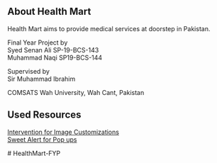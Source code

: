 ## About Health Mart

Health Mart aims to provide medical services at doorstep in Pakistan.

Final Year Project by  
Syed Senan Ali      SP-19-BCS-143   
Muhammad Naqi       SP19-BCS-144  


Supervised by  
Sir Muhammad Ibrahim  


COMSATS Wah University, Wah Cant, Pakistan


## Used Resources

<a href="https://image.intervention.io/v2/introduction/installation" target="_blank">Intervention for Image Customizations</a>  
<a href="https://sweetalert2.github.io/" target="_blank">Sweet Alert for Pop ups</a>

#   H e a l t h M a r t - F Y P  
 